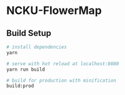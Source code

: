 # NCKU-FlowerMap

## Build Setup

```bash
# install dependencies
yarn

# serve with hot reload at localhost:8080
yarn run build

# build for production with minification
build:prod
```
